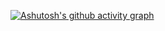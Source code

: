 [![Ashutosh's github activity graph](https://github-readme-activity-graph.vercel.app/graph?username=OMATTECHH&bg_color=000000&color=FFE088&line=07e9a5&point=FFE088&area=true&hide_border=true)](https://github.com/ashutosh00710/github-readme-activity-graph)
